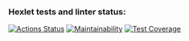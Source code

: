 ### Hexlet tests and linter status:
[![Actions Status](https://github.com/bogdan-ho/frontend-project-lvl3/workflows/hexlet-check/badge.svg)](https://github.com/bogdan-ho/frontend-project-lvl3/actions)
[![Maintainability](https://api.codeclimate.com/v1/badges/9800ba657efd8b3b15b3/maintainability)](https://codeclimate.com/github/bogdan-ho/frontend-project-lvl3/maintainability)
[![Test Coverage](https://api.codeclimate.com/v1/badges/9800ba657efd8b3b15b3/test_coverage)](https://codeclimate.com/github/bogdan-ho/frontend-project-lvl3/test_coverage)